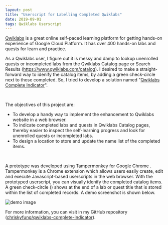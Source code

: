 ```yaml
---
layout: post
title: "Userscript for Labelling Completed Qwiklabs"
date: 2019-09-01
tags: Qwiklabs Userscript
---
```


[Qwiklabs](https://www.qwiklabs.com) is a great online self-paced learning platform for getting hands-on experience of Google Cloud Platform. It has over 400 hands-on labs and quests for learn and practice.

As a Qwiklabs user, I figure out it is messy and damp to lookup unenrolled quests or incompleted labs from the Qwiklabs Catalog page or Search Results (https://www.qwiklabs.com/catalog). I desired to make a straight-forward way to idenify the catalog items, by adding a green check-circle next to those completed. So, I tried to develop a solution named "[Qwiklabs Complete Indicator](https://github.com/chriskyfung/qwiklabs-complete-indicator)".

<br>

The objectives of this project are:
- To develop a handy way to implement the enhancement to Qwiklabs website in a web browser.
- To indicate completed labs and quests in Qwiklabs Catalog pages, thereby easier to inspect the self-learning progress and look for unenrolled quests or incompleted labs.
- To design a location to store and update the name list of the completed items.

<br>

A prototype was developed using Tampermonkey <i class="fa fa-plug"></i> for Google Chrome <i class="fa fa-chrome"></i>. Tampermonkey is a Chrome extension which allows users easily create, edit and execute Javascript-based <i class="fa fa-code"></i> userscripts in the web browser. With the prototyped userscript, you can visually idenify the completed catalog items. A green check-circle (<i class="fa fa-check-circle" style="color:green"></i>) shows at the end of a lab or quest title that is stored within the list of completed records. A demo screenshot is shown below.

![demo image](https://github.com/chriskyfung/qwiklabs-complete-indicator/raw/master/demo-image.png)

For more information, you can visit in my GitHub repository <i class="fa fa-github"></i> ([chriskyfung/qwiklabs-complete-indicator](https://github.com/chriskyfung/qwiklabs-complete-indicator)).